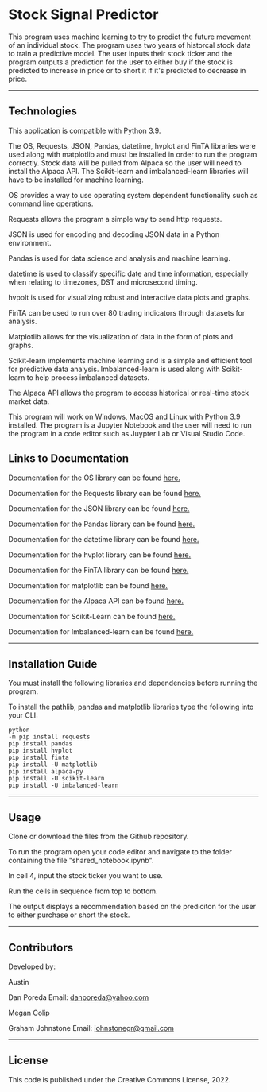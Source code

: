 # Stock Signal Predictor

This program uses machine learning to try to predict the future movement of an individual stock. The program uses two years of historcal stock data to train a predictive model. The user inputs their stock ticker and the program outputs a prediction for the user to either buy if the stock is predicted to increase in price or to short it if it's predicted to decrease in price.

---

## Technologies

This application is compatible with Python 3.9.

The OS, Requests, JSON, Pandas, datetime, hvplot and FinTA libraries were used along with matplotlib and must be installed in order to run the program correctly. Stock data will be pulled from Alpaca so the user will need to install the Alpaca API. The Scikit-learn and imbalanced-learn libraries will have to be installed for machine learning.

OS provides a way to use operating system dependent functionality such as command line operations.

Requests allows the program a simple way to send http requests.

JSON is used for encoding and decoding JSON data in a Python environment.

Pandas is used for data science and analysis and machine learning.

datetime is used to classify specific date and time information, especially when relating to timezones, DST and microsecond timing.

hvpolt is used for visualizing robust and interactive data plots and graphs.

FinTA can be used to run over 80 trading indicators through datasets for analysis.

Matplotlib allows for the visualization of data in the form of plots and graphs.

Scikit-learn implements machine learning and is a simple and efficient tool for predictive data analysis. Imbalanced-learn is used along with Scikit-learn to help process imbalanced datasets.

The Alpaca API allows the program to access historical or real-time stock market data.

This program will work on Windows, MacOS and Linux with Python 3.9 installed. The program is a Jupyter Notebook and the user will need to run the program in a code editor such as Juypter Lab or Visual Studio Code.

## Links to Documentation

Documentation for the OS library can be found [here.](https://docs.python.org/3/library/os.html)

Documentation for the Requests library can be found [here.](https://requests.readthedocs.io/en/latest/)

Documentation for the JSON library can be found [here.](https://docs.python.org/3/library/json.html)

Documentation for the Pandas library can be found [here.](https://pandas.pydata.org/docs/)

Documentation for the datetime library can be found [here.](https://docs.python.org/3/library/datetime.html)

Documentation for the hvplot library can be found [here.](https://hvplot.holoviz.org/user_guide/index.html)

Documentation for the FinTA library can be found [here.](https://openbase.com/python/finta)

Documentation for matplotlib can be found [here.](https://matplotlib.org/stable/users/index)

Documentation for the Alpaca API can be found [here.](https://alpaca.markets/deprecated/docs/api-documentation/)

Documentation for Scikit-Learn can be found [here.](https://scikit-learn.org/stable/user_guide.html)

Documentation for Imbalanced-learn can be found [here.](https://imbalanced-learn.org/stable/user_guide.html)

---

## Installation Guide

You must install the following libraries and dependencies before running the program.

To install the pathlib, pandas and matplotlib libraries type the following into your CLI:

```
python
-m pip install requests
pip install pandas
pip install hvplot
pip install finta
pip install -U matplotlib
pip install alpaca-py
pip install -U scikit-learn
pip install -U imbalanced-learn
```
---

## Usage

Clone or download the files from the Github repository.

To run the program open your code editor and navigate to the folder containing the file "shared_notebook.ipynb".

In cell 4, input the stock ticker you want to use.

Run the cells in sequence from top to bottom.

The output displays a recommendation based on the prediciton for the user to either purchase or short the stock.

---

## Contributors

Developed by:

Austin

Dan Poreda
Email: danporeda@yahoo.com

Megan Colip

Graham Johnstone
Email: johnstonegr@gmail.com

---

## License
This code is published under the Creative Commons License, 2022.
